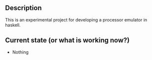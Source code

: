 Description
-----------
This is an experimental project for developing a processor emulator in haskell.

Current state (or what is working now?)
---------------------------------------
* Nothing

